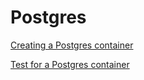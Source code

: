 # Postgres

<!--codeinclude-->
[Creating a Postgres container](../../examples/postgres/postgres.go)
<!--/codeinclude-->

<!--codeinclude-->
[Test for a Postgres container](../../examples/postgres/postgres_test.go)
<!--/codeinclude-->
